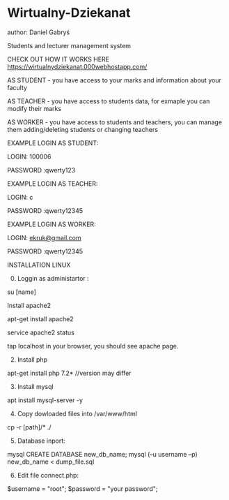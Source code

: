 # Wirtualny-Dziekanat
author: Daniel Gabryś  


Students and lecturer management system 


CHECK OUT HOW IT WORKS HERE https://wirtualnydziekanat.000webhostapp.com/ 



AS STUDENT - you have access to your marks and information about your faculty

AS TEACHER - you have access to students data, for exmaple you can modify their marks

AS WORKER - you have access to students and teachers, you can manage them adding/deleting students or changing teachers



EXAMPLE LOGIN AS STUDENT: 

LOGIN: 100006 

PASSWORD :qwerty123 


EXAMPLE LOGIN AS TEACHER: 

LOGIN: c 

PASSWORD :qwerty12345 


EXAMPLE LOGIN AS WORKER: 

LOGIN: ekruk@gmail.com 

PASSWORD :qwerty12345 




INSTALLATION LINUX 


0. Loggin as administartor : 

su [name] 


Install apache2 


apt-get install apache2 

service apache2 status 


tap localhost in your browser, you should see apache page. 


2. Install php

apt-get install php 7.2* //version may differ

3. Install mysql

apt install mysql-server -y

4. Copy dowloaded files into /var/www/html

cp -r [path]/* ./

5. Database inport:

mysql
CREATE DATABASE new_db_name;
mysql (–u username –p) new_db_name < dump_file.sql

6. Edit file connect.php:

$username = "root";
$password = "your password";
